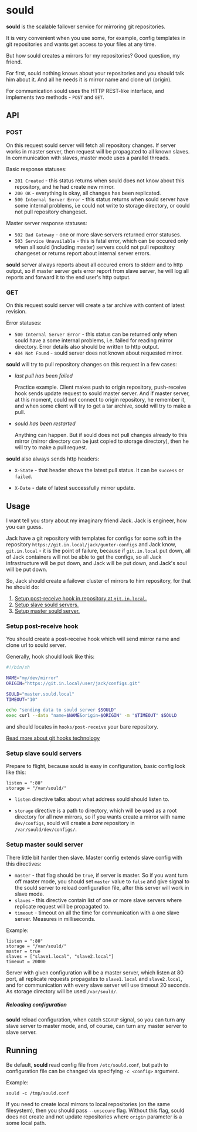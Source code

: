 # sould

**sould** is the scalable failover service for mirroring git repositories.

It is very convenient when you use some, for example, config templates in git
repositories and wants get access to your files at any time.

But how sould creates a mirrors for my repositories? Good question, my friend.

For first, sould nothing knows about your repositories and you should talk him
about it. And all he needs it is mirror name and clone url (origin).

For communication sould uses the HTTP REST-like interface, and implements two
methods - `POST` and `GET`.

## API

### POST
On this request sould server will fetch all repository changes. If server works
in master server, then request will be propagated to all known slaves. In
communication with slaves, master mode uses a parallel threads.

Basic response statuses:
- `201 Created` - this status returns when sould does not know about this
repository, and he had create new mirror.
- `200 OK` - everything is okay, all changes has been replicated.
- `500 Internal Server Error` - this status returns when sould server have some
    internal problems, i.e could not write to storage directory, or could not
    pull repository changeset.

Master server response statuses:
- `502 Bad Gateway` - one or more slave servers returned error statuses.
- `503 Service Unavailable` - this is fatal error, which can be occured only
    when all sould (including master) servers could not pull repository
    changeset or returns report about internal server errors.

**sould** server always reports about all occured errors to stderr and to http
output, so if master server gets error report from slave server, he will log
all reports and forward it to the end user's http output.

### GET
On this request sould server will create a tar archive with content of latest
revision.

Error statuses:
- `500 Internal Server Error` - this status can be returned only when sould
     have a some internal problems, i.e. failed for reading mirror directory.
     Error details also should be written to http output.
- `404 Not Found` - sould server does not known about requested mirror.

**sould** will try to pull repository changes on this request in a few cases:
- *last pull has been failed*

    Practice example. Client makes push to origin repository, push-receive hook
    sends update request to sould master server. And if master server, at this
    moment, could not connect to origin repository, he remember it, and when
    some client will try to get a tar archive, sould will try to make a pull.

- *sould has been restarted*

    Anything can happen. But if sould does not pull changes already to this
    mirror (mirror directory can be just copied to storage directory), then he
    will try to make a pull request.

**sould** also always sends http headers:

- `X-State` - that header shows the latest pull status. It can be `success` or
    `failed`.

- `X-Date` - date of latest successfully mirror update.

## Usage

I want tell you story about my imaginary friend Jack. Jack is engineer, how you
can guess.

Jack have a git repository with templates for configs for some soft in the
repository `https://git.in.local/jack/gunter-configs` and Jack know,
`git.in.local` - it is the point of failure, because if `git.in.local` put
down, all of Jack containers will not be able to get the configs, so all Jack
infrastructure will be put down, and Jack will be put down, and Jack's soul
will be put down.

So, Jack should create a failover cluster of mirrors to him repository, for
that he should do:

1. [Setup post-receive hook in repository at `git.in.local`.](#setup-post-receive-hook)
2. [Setup slave sould servers.](#setup-slave-sould-servers)
3. [Setup master sould server.](#setup-master-sould-server)

### Setup post-receive hook

You should create a post-receive hook which will send mirror name and clone
url to sould server.

Generally, hook should look like this:

```bash
#!/bin/sh

NAME="my/dev/mirror"
ORIGIN="https://git.in.local/user/jack/configs.git"

SOULD="master.sould.local"
TIMEOUT="10"

echo "sending data to sould server $SOULD"
exec curl --data "name=$NAME&origin=$ORIGIN" -m "$TIMEOUT" $SOULD
```

and should locates in `hooks/post-receive` your bare repository.

[Read more about git hooks technology](https://raw.githubusercontent.com/git/git/master/Documentation/githooks.txt)

### Setup slave sould servers

Prepare to flight, because sould is easy in configuration, basic config look
like this:

```
listen = ":80"
storage = "/var/sould/"
```

- `listen` directive talks about what address sould should listen to.

- `storage` directive is a path to directory, which will be used as a root
 directory for all new mirrors, so if you wants create a mirror with name
 `dev/configs`, sould will create a *bare* repository in
 `/var/sould/dev/configs/`.

### Setup master sould server

There little bit harder then slave. Master config extends slave config with
this directives:

- `master` - that flag should be `true`, if server is master. So if you want turn
    off master mode, you should set `master` value to `false` and give signal to the
    sould server to reload configuration file, after this server will work in
    slave mode.
- `slaves` - this directive contain list of one or more slave servers where
    replicate request will be propagated to.
- `timeout` - timeout on all the time for communication with a one slave
    server. Measures in milliseconds.

Example:
```
listen = ":80"
storage = "/var/sould/"
master = true
slaves = ["slave1.local", "slave2.local"]
timeout = 20000
```

Server with given configuration will be a master server, which listen at 80
port, all replicate requests propagates to `slave1.local` and `slave2.local`,
and for communication with every slave server will use timeout 20 seconds. As
storage directory will be used `/var/sould/`.

##### Reloading configuration

**sould** reload configuration, when catch `SIGHUP` signal, so you can turn any
slave server to master mode, and, of course, can turn any master server to
slave server.

## Running

Be default, **sould** read config file from `/etc/sould.conf`, but path to
configuration file can be changed via specifying `-c <config>` argument.

Example:
```
sould -c /tmp/sould.conf
```

If you need to create local mirrors to local repositories (on the same
filesystem), then you should pass `--unsecure` flag. Without this flag, sould
does not create and not update repositories where `origin` parameter is a some
local path.
